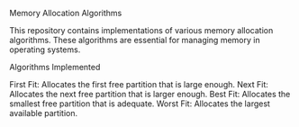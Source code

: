 Memory Allocation Algorithms 

This repository contains implementations of various memory allocation algorithms. These algorithms are essential for managing memory in operating systems.

Algorithms Implemented

First Fit: Allocates the first free partition that is large enough.
Next Fit: Allocates the next free partition that is larger enough.
Best Fit: Allocates the smallest free partition that is adequate.
Worst Fit: Allocates the largest available partition.
